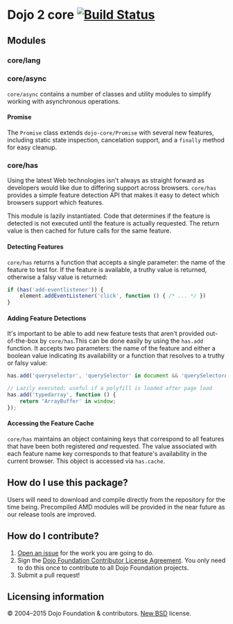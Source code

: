 # Dojo 2 core [![Build Status](https://travis-ci.org/dojo/dojo2.png)](https://travis-ci.org/sitepen/core)

## Modules

### core/lang

### core/async

`core/async` contains a number of classes and utility modules to simplify working with asynchronous operations.

#### Promise

The `Promise` class extends `dojo-core/Promise` with several new features, including static state inspection, cancelation support, and a `finally` method for easy cleanup.

### core/has

Using the latest Web technologies isn't always as straight forward as developers would like due to differing support across browsers. `core/has` provides a simple feature detection API that makes it easy to detect which browsers support which features.

This module is lazily instantiated. Code that determines if the feature is detected is not executed until the feature is actually requested. The return value is then cached for future calls for the same feature.

#### Detecting Features

`core/has` returns a function that accepts a single parameter: the name of the feature to test for. If the feature is available, a truthy value is returned, otherwise a falsy value is returned:

```js
if (has('add-eventlistener')) {
    element.addEventListener('click', function () { /* ... */ })
}
```

#### Adding Feature Detections

It's important to be able to add new feature tests that aren't provided out-of-the-box by `core/has`.This can be done easily by using the `has.add` function. It accepts two parameters: the name of the feature and either a boolean value indicating its availability or a function that resolves to a truthy or falsy value:

```js
has.add('queryselector', 'querySelector' in document && 'querySelectorAll' in document);

// Lazily executed; useful if a polyfill is loaded after page load
has.add('typedarray', function () {
    return 'ArrayBuffer' in window;
});

```

#### Accessing the Feature Cache

`core/has` maintains an object containing keys that correspond to all features that have been both registered _and_ requested. The value associated with each feature name key corresponds to that feature's availability in the current browser. This object is accessed via `has.cache`.

## How do I use this package?

Users will need to download and compile directly from the repository for the time being. Precompiled AMD modules will be provided in the near future as our release tools are improved.

## How do I contribute?

1. [Open an issue](https://github.com/sitepen/core/issues) for the work you are going to do.
2. Sign the [Dojo Foundation Contributor License Agreement](http://dojofoundation.org/about/claForm).
   You only need to do this once to contribute to all Dojo Foundation projects.
3. Submit a pull request!

## Licensing information

© 2004–2015 Dojo Foundation & contributors. [New BSD](http://opensource.org/licenses/BSD-3-Clause) license.
